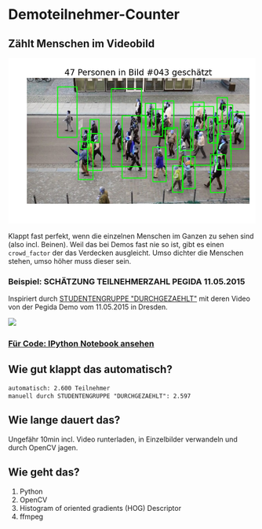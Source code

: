 # Demoteilnehmer-Counter

## Zählt Menschen im Videobild

![Demo](https://raw.githubusercontent.com/balzer82/Demoteilnehmer-Counter/master/screenshots/pegida_demo_11052015_043_marked.jpg)

Klappt fast perfekt, wenn die einzelnen Menschen im Ganzen zu sehen sind (also incl. Beinen). Weil das bei Demos fast nie so ist, gibt es einen `crowd_factor` der das Verdecken ausgleicht. Umso dichter die Menschen stehen, umso höher muss dieser sein.

### Beispiel: SCHÄTZUNG TEILNEHMERZAHL PEGIDA 11.05.2015

Inspiriert durch [STUDENTENGRUPPE "DURCHGEZAEHLT"](https://durchgezaehlt.wordpress.com/2015/05/12/schatzung-teilnehmerzahl-pegida-11-05-2015/) mit deren Video von der Pegida Demo vom 11.05.2015 in Dresden.

![](http://i.imgur.com/aW8KocQ.jpg)

### [Für Code: IPython Notebook ansehen](https://github.com/balzer82/Demoteilnehmer-Counter/blob/master/videocounter.ipynb)

## Wie gut klappt das automatisch?

```
automatisch: 2.600 Teilnehmer
manuell durch STUDENTENGRUPPE "DURCHGEZAEHLT": 2.597
```

## Wie lange dauert das?

Ungefähr 10min incl. Video runterladen, in Einzelbilder verwandeln und durch OpenCV jagen.


## Wie geht das?

1. Python
2. OpenCV
3. Histogram of oriented gradients (HOG) Descriptor
4. ffmpeg

